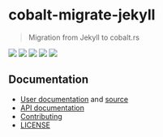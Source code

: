 # cobalt-migrate-jekyll

> Migration from Jekyll to cobalt.rs

[![](https://img.shields.io/crates/v/cobalt-bin.svg?maxAge=25920)](https://crates.io/crates/cobalt-bin)
[![](https://travis-ci.org/cobalt-org/cobalt-migrate-jekyll.svg?branch=master)](https://travis-ci.org/cobalt-org/cobalt-migrate-jekyll) [![](https://ci.appveyor.com/api/projects/status/3yb8lr6oosdncvi2/branch/master?svg=true)](https://ci.appveyor.com/project/epage/cobalt-migrate-jekyll/branch/master)
[![](https://coveralls.io/repos/cobalt-org/cobalt-migrate-jekyll/badge.svg?branch=master&service=github)](https://coveralls.io/github/cobalt-org/cobalt-migrate-jekyll?branch=master)
[![](https://badges.gitter.im/Join%20Chat.svg)](https://gitter.im/cobalt-org/cobalt-migrate-jekyll?utm_source=badge&utm_medium=badge&utm_campaign=pr-badge)

## Documentation

- [User documentation](https://cobalt-org.github.io/) and [source](https://github.com/cobalt-org/cobalt-org.github.io)
- [API documentation](https://docs.rs/cobalt-migrate-jekyll)
- [Contributing](https://github.com/cobalt-org/cobalt-migrate-jekyll/blob/master/CONTRIBUTING.md)
- [LICENSE](https://github.com/cobalt-org/cobalt-migrate-jekyll/blob/master/LICENSE)
